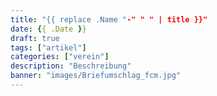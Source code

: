 ```yaml
---
title: "{{ replace .Name "-" " " | title }}"
date: {{ .Date }}
draft: true
tags: ["artikel"]
categories: ["verein"]
description: "Beschreibung"
banner: "images/Briefumschlag_fcm.jpg"
---
```


